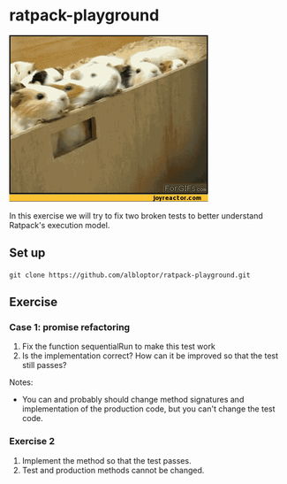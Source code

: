 # ratpack-playground

![giphy](README.gif)

In this exercise we will try to fix two broken tests to better understand Ratpack's execution model.

## Set up

`git clone https://github.com/albloptor/ratpack-playground.git`

## Exercise

### Case 1: promise refactoring
1. Fix the function sequentialRun to make this test work
2. Is the implementation correct? How can it be improved so that the test still passes?

Notes: 
- You can and probably should change method signatures and implementation of the production code, but you can't change the test code.

### Exercise 2
1. Implement the method so that the test passes.
2. Test and production methods cannot be changed.
